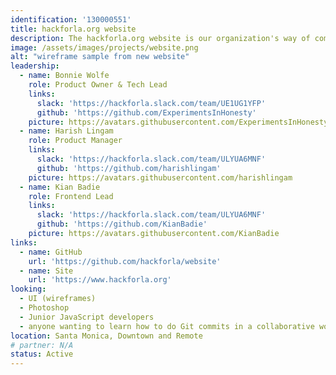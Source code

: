 ```yaml
---
identification: '130000551'
title: hackforla.org website
description: The hackforla.org website is our organization's way of communicating with new volunteers, stakeholders, and donors. This project is a good place to start for new volunteers looking to polish their git protocol skills (branches, separation of concerns, etc.). We are currently in a redesign phase, using CI/CD in the run up to demoing the new version at Code for America's Summit 2020 in Washington, D.C.
image: /assets/images/projects/website.png
alt: "wireframe sample from new website"
leadership:
  - name: Bonnie Wolfe
    role: Product Owner & Tech Lead
    links:
      slack: 'https://hackforla.slack.com/team/UE1UG1YFP'
      github: 'https://github.com/ExperimentsInHonesty'
    picture: https://avatars.githubusercontent.com/ExperimentsInHonesty
  - name: Harish Lingam
    role: Product Manager
    links:
      slack: 'https://hackforla.slack.com/team/ULYUA6MNF'
      github: 'https://github.com/harishlingam'
    picture: https://avatars.githubusercontent.com/harishlingam
  - name: Kian Badie
    role: Frontend Lead
    links:
      slack: 'https://hackforla.slack.com/team/ULYUA6MNF'
      github: 'https://github.com/KianBadie'
    picture: https://avatars.githubusercontent.com/KianBadie
links:
  - name: GitHub
    url: 'https://github.com/hackforla/website'
  - name: Site
    url: 'https://www.hackforla.org'
looking:
  - UI (wireframes)
  - Photoshop
  - Junior JavaScript developers
  - anyone wanting to learn how to do Git commits in a collaborative work environment
location: Santa Monica, Downtown and Remote
# partner: N/A
status: Active
---
```

